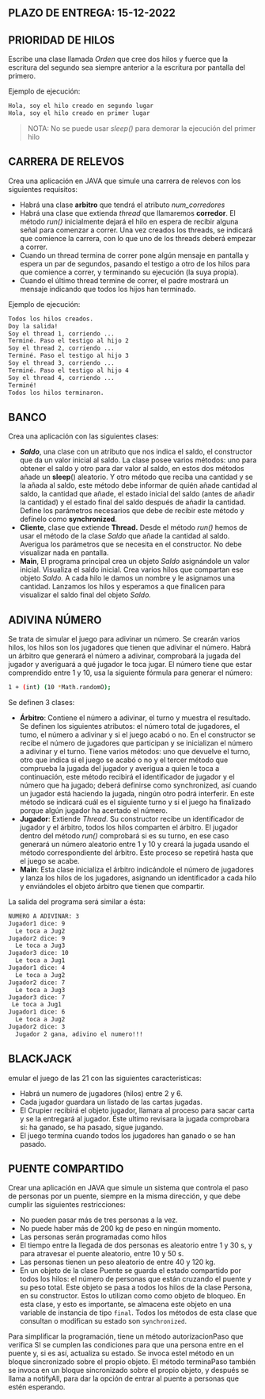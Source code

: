 ## PLAZO DE ENTREGA: 15-12-2022

## PRIORIDAD DE HILOS

Escribe una clase llamada *Orden* que cree dos hilos y fuerce que la escritura del segundo sea siempre anterior a la escritura por pantalla del primero.

Ejemplo de ejecución:

```bash
Hola, soy el hilo creado en segundo lugar
Hola, soy el hilo creado en primer lugar
```
> NOTA: No se puede usar *sleep()* para demorar la ejecución del primer hilo

## CARRERA DE RELEVOS

Crea una aplicación en JAVA que simule una carrera de relevos con los siguientes requisitos:

- Habrá una clase **arbitro** que tendrá el atributo *num_corredores*
- Habrá una clase que extienda *thread* que llamaremos **corredor**. El método *run()* inicialmente dejará el hilo en espera de recibir alguna señal para comenzar a correr. Una vez creados los threads, se indicará que comience la carrera, con lo que uno de los threads deberá empezar a correr.
- Cuando un thread termina de correr pone algún mensaje en pantalla y espera un par de segundos, pasando el testigo a otro de los hilos para que comience a correr, y terminando su ejecución (la suya propia).
- Cuando el último thread termine de correr, el padre mostrará un mensaje indicando que todos los hijos han terminado.

Ejemplo de ejecución:

```bash
Todos los hilos creados.
Doy la salida!
Soy el thread 1, corriendo ...
Terminé. Paso el testigo al hijo 2 
Soy el thread 2, corriendo ...
Terminé. Paso el testigo al hijo 3 
Soy el thread 3, corriendo ...
Terminé. Paso el testigo al hijo 4 
Soy el thread 4, corriendo ...
Terminé!
Todos los hilos terminaron.
```

## BANCO

Crea una aplicación con las siguientes clases:

- ***Saldo***, una clase con un atributo que nos indica el saldo, el constructor que da un valor inicial al saldo.  La clase posee varios métodos: uno para obtener el saldo y otro para dar valor al saldo, en estos dos métodos añade un **sleep**() aleatorio. Y otro método que reciba una cantidad y se la añada al saldo, este método debe informar de quién añade cantidad al saldo, la cantidad que añade, el estado inicial del saldo (antes de añadir la cantidad) y el estado final del saldo después de añadir la cantidad. Define los parámetros necesarios que debe de recibir este método y defínelo como  **synchronized**.
- **Cliente**, clase que extiende **Thread.** Desde el método *run()* hemos de usar el método de la clase *Saldo* que añade la cantidad al saldo. Averigua los parámetros que se necesita en el constructor. No debe visualizar nada en pantalla.
- **Main**, El programa principal crea un objeto *Saldo* asignándole un valor inicial. Visualiza el saldo inicial. Crea varios hilos que compartan ese objeto *Saldo.* A cada hilo le damos un nombre y le asignamos una cantidad. Lanzamos los hilos y esperamos a que finalicen para visualizar el saldo final del objeto *Saldo.*

## ADIVINA NÚMERO

Se trata de simular el juego para adivinar un número. Se crearán varios hilos, los hilos son los jugadores que tienen que adivinar el número. Habrá un árbitro que generará el número a adivinar, comprobará la jugada del jugador y averiguará a qué jugador le toca jugar. El número tiene que estar comprendido entre 1 y 10, usa la siguiente fórmula para generar el número: 

```bash
1 + (int) (10 *Math.randomO);
```

Se definen 3 clases:

- **Árbitro**: Contiene el número a adivinar, el turno y muestra el resultado. 
Se definen los siguientes atributos: el número total de jugadores, el tumo, el número a adivinar y si el juego acabó o no. 
En el constructor se recibe el número de jugadores que participan y se inicializan el número a adivinar y el turno. 
Tiene varios métodos: uno que devuelve el turno, otro que indica si el juego se acabó o no y el tercer método que comprueba la jugada del jugador y averigua a quien le toca a continuación, este método recibirá el identificador de jugador y el número que ha jugado; deberá definirse como synchronized, así cuando un jugador está haciendo la jugada, ningún otro podrá interferir. 
En este método se indicará cuál es el siguiente turno y si el juego ha finalizado porque algún jugador ha acertado el número.
- **Jugador**: Extiende *Thread*. 
Su constructor recibe un identificador de jugador y el árbitro, todos los hilos comparten el árbitro. 
El jugador dentro del método *run()* comprobará si es su turno, en ese caso generará un número aleatorio entre 1 y 10 y creará la jugada usando el método correspondiente del árbitro. Este proceso se repetirá hasta que el juego se acabe.
- **Main**: Esta clase inicializa el árbitro indicándole el número de jugadores y lanza los hilos de los jugadores, asignando un identificador a cada hilo y enviándoles el objeto árbitro que tienen que compartir.

La salida del programa será similar a ésta:

```bash
NUMERO A ADIVINAR: 3
Jugador1 dice: 9
  Le toca a Jug2
Jugador2 dice: 9
  Le toca a Jug3
Jugador3 dice: 10
  Le toca a Jug1
Jugador1 dice: 4
  Le toca a Jug2
Jugador2 dice: 7
  Le toca a Jug3
Jugador3 dice: 7
 Le toca a Jug1
Jugador1 dice: 6
  Le toca a Jug2
Jugador2 dice: 3
  Jugador 2 gana, adivino el numero!!!
```



## BLACKJACK

emular el juego de las 21 con las siguientes características:

- Habrá un numero de jugadores (hilos) entre 2 y 6.
- Cada jugador guardara un listado de las cartas jugadas.
- El Crupier recibirá el objeto jugador, llamara al proceso para sacar carta y se la entregará al jugador. Éste ultimo revisara la jugada comprobara si: ha ganado, se ha pasado, sigue jugando.
- El juego termina cuando todos los jugadores han ganado o se han pasado.

## PUENTE COMPARTIDO
Crear una aplicación en JAVA que simule  un sistema que controla el paso de personas por un puente, siempre en la misma dirección, y que debe cumplir las siguientes restricciones:
- No pueden pasar más de tres personas a la vez.
- No puede haber más de 200 kg de peso en ningún momento. 
- Las personas serán programadas como hilos
- El tiempo entre la llegada de dos personas es aleatorio entre 1 y 30 s, y para atravesar el puente aleatorio, entre 10 y 50 s.
- Las personas tienen un peso aleatorio de entre 40 y 120 kg.
- En un objeto de la clase Puente se guarda el estado compartido por todos los hilos: el número de personas que están cruzando el puente y su peso total. Este objeto se pasa a todos los hilos de la clase Persona, en su constructor. Estos lo utilizan como como objeto de bloqueo. En esta clase, y esto es importante, se almacena este objeto en una variable de instancia de tipo `final`. Todos los métodos de esta clase que consultan o modifican su estado son `synchronized`. 

Para simplificar la programación, tiene un método autorizacionPaso que verifica SI se cumplen las condiciones para que una persona entre en el puente y, si es así, actualiza su estado. Se invoca estel método en un bloque sincronizado sobre el propio objeto. El método terminaPaso también se invoca en un bloque sincronizado sobre el propio objeto, y después se llama a notifyAll, para dar la opción de entrar al puente a personas que estén esperando. 